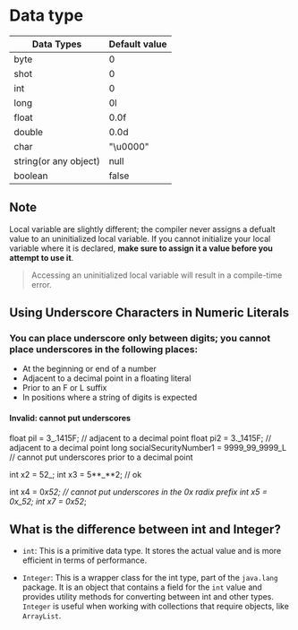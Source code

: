 # Data type

| Data Types            | Default value |
| --------------------- | ------------- |
| byte                  | 0             |
| shot                  | 0             |
| int                   | 0             |
| long                  | 0l            |
| float                 | 0.0f          |
| double                | 0.0d          |
| char                  | "\u0000"      |
| string(or any object) | null          |
| boolean               | false         |

## Note

Local variable are slightly different; the compiler never assigns a defualt value to an uninitialized local variable. If you cannot initialize your local variable where it is declared, **make sure to assign it a value before you attempt to use it**.

> Accessing an uninitialized local variable will result in a compile-time error.

## Using Underscore Characters in Numeric Literals

### You can place underscore only between digits; you cannot place underscores in the following places:

- At the beginning or end of a number
- Adjacent to a decimal point in a floating literal
- Prior to an F or L suffix
- In positions where a string of digits is expected

#### Invalid: cannot put underscores

float pil = 3\_.1415F; // adjacent to a decimal point
float pi2 = 3.\_1415F; // adjacent to a decimal point
long socialSecurityNumber1 = 9999_99_9999_L // cannot put underscores prior to a decimal point

int x2 = 52\_;
int x3 = 5**\_**2; // ok

int x4 = 0*x52; // cannot put underscores in the 0x radix prefix
int x5 = 0x_52;
int x7 = 0x52*;

## What is the difference between int and Integer?

- `int`: This is a primitive data type. It stores the actual value and is more efficient in terms of performance.

- `Integer`: This is a wrapper class for the int type, part of the `java.lang` package. It is an object that contains a field for the `int` value and provides utility methods for converting between int and other types. `Integer` is useful when working with collections that require objects, like `ArrayList`.

